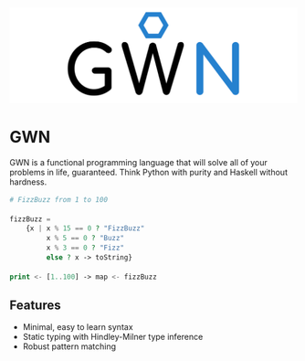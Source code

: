 ![GWN Logo](/media/GWN.png)
# GWN
GWN is a functional programming language that will solve all of your problems in life, guaranteed.
Think Python with purity and Haskell without hardness.

```php
# FizzBuzz from 1 to 100

fizzBuzz =
    {x | x % 15 == 0 ? "FizzBuzz"
         x % 5 == 0 ? "Buzz"
         x % 3 == 0 ? "Fizz"
         else ? x -> toString}
    
print <- [1..100] -> map <- fizzBuzz
```

## Features
- Minimal, easy to learn syntax
- Static typing with Hindley-Milner type inference
- Robust pattern matching

